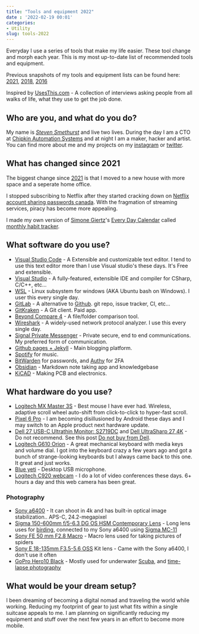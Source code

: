 ```yaml
---
title: "Tools and equipment 2022"
date : '2022-02-19 00:01'
categories:
- Utility
slug: tools-2022
---
```


Everyday I use a series of tools that make my life easier. These tool change and morph each year. This is my most up-to-date list of recommended tools and equipment.

Previous snapshots of my tools and equipment lists can be found here: [2021](/current-tools-and-equipment-2021), [2018](/tools-2018), [2016](/tools-2016)

Inspired by [UsesThis.com](https://usesthis.com/) - A collection of interviews asking people from all walks of life, what they use to get the job done.

## Who are you, and what do you do?

My name is [*Steven Smethurst*](/about) and live two lives. During the day I am a CTO at [Chipkin Automation Systems](http://store.chipkin.com/) and at night I am a maker, hacker and artist. You can find more about me and my projects on my [instagram](https://instagram.com/funvill) or [twitter](https://twitter.com/funvill).

## What has changed since 2021

The biggest change since [2021](/year-in-review-2022) is that I moved to a new house with more space and a seperate home office.

I stopped subscribing to Netflix after they started cracking down on [Netflix account sharing passwords canada](https://globalnews.ca/news/9470991/netflix-account-sharing-passwords-canada/). With the fragmation of streaming services, piracy has become more appealing.

I made my own version of [Simone Giertz](https://www.simonegiertz.com/)'s [Every Day Calendar](https://www.kickstarter.com/projects/simonegiertz/the-every-day-calendar) called [monthly habit tracker](/projects/2022-monthly-habit-tracker/).

## What software do you use?

- [Visual Studio Code](https://code.visualstudio.com/) - A Extensible and customizable text editor. I tend to use this text editor more than I use Visual studio's these days. It's Free and extensible.
- [Visual Studio](https://www.visualstudio.com/vs/community/) - A fully-featured, extensible IDE and compiler for CSharp, C/C++, etc...
- [WSL](https://docs.microsoft.com/en-us/windows/wsl/install-win10) - Linux subsystem for windows (AKA Ubuntu bash on Windows). I user this every single day.
- [GitLab](https://about.gitlab.com/) - A alternative to [Github](https://github.com/). git repo, issue tracker, CI, etc...
- [GitKraken](https://www.gitkraken.com/) - A Git client. Paid app.
- [Beyond Compare 4](http://www.scootersoftware.com/) - A file/folder comparison tool.
- [Wireshark](https://www.wireshark.org/) - A widely-used network protocol analyzer. I use this every single day.
- [Signal Private Messenger](https://play.google.com/store/apps/details?id=org.thoughtcrime.securesms&hl=en) - Private secure, end to end communications. My preferred form of communication.
- [Github pages + Jekyll](https://github.com/funvill/funvill.github.io) - Main blogging platform.
- [Spotify](https://www.spotify.com/ca-en/) for music.
- [BitWarden](https://bitwarden.com/) for passwords, and [Authy](https://authy.com/) for 2FA
- [Obsidian](https://obsidian.md/) - Markdown note taking app and knowledgebase
- [KiCAD](https://kicad.org/) - Making PCB and electronics.

## What hardware do you use?

- [Logitech MX Master 3S](https://www.logitech.com/en-ca/mx/master-series.html) - Best mouse I have ever had. Wireless, adaptive scroll wheel auto-shift from click-to-click to hyper-fast scroll.
- [Pixel 6 Pro](https://en.wikipedia.org/wiki/Pixel_6) - I am becoming disillusioned by Android these days and I may switch to an Apple product next hardware update.
- [Dell 27 USB-C Ultrathin Monitor: S2719DC](https://www.dell.com/en-ca/shop/dell-27-usb-c-ultrathin-monitor-s2719dc/apd/210-aqpv/monitors-monitor-accessories) and [Dell UltraSharp 27 4K](https://www.dell.com/en-ca/shop/ultrasharp-27-4k-usb-c-monitor-u2720q/apd/210-avjv/monitors-monitor-accessories) - Do not recommend. See this post [Do not buy from Dell](/dont-buy-from-dell).
- [Logitech G610 Orion](https://www.tomsguide.com/us/logitech-g610-orion,review-3506.html) - A great mechanical keyboard with media keys and volume dial. I got into the keyboard crazy a few years ago and got a bunch of strange-looking keyboards but I always came back to this one. It great and just works.
- [Blue yeti](https://www.bluemic.com/en-us/products/yeti/) - Desktop USB microphone.
- [Logitech C920 webcam](https://www.logitech.com/en-us/product/hd-pro-webcam-c920) - I do a lot of video conferences these days. 6+ hours a day and this web camera has been great.

### Photography

- [Sony a6400](https://www.sony.ca/en/electronics/interchangeable-lens-cameras/ilce-6400) - It can shoot in 4k and has built-in optical image stabilization.. APS-C, 24.2-megapixel
- [Sigma 150-600mm f/5-6.3 DG OS HSM Contemporary Lens](https://www.sigmacanada.ca/products/150-600mm-f5-6-3-dg-os-hsm-contemporary) - Long lens uses for [birding](/projects/2021-bird-playing-cards/), connected to my Sony a6400 using [Sigma MC-11](https://www.sigma-global.com/en/accessories/mc-11/)
- [Sony FE 50 mm F2.8 Macro](https://www.sony.ca/en/electronics/camera-lenses/sel50m28) - Macro lens used for taking pictures of spiders
- [Sony E 18-135mm F3.5-5.6 OSS](https://www.sony.ca/en/electronics/camera-lenses/sel18135) Kit lens - Came with the Sony a6400, I don't use it often
- [GoPro Hero10 Black](https://gopro.com/en/us/shop/cameras/hero10-black/CHDHX-101-master.html) - Mostly used for underwater [Scuba](https://www.scuba.com/), and [time-lapse photography](https://en.wikipedia.org/wiki/Time-lapse_photography)

## What would be your dream setup?

I been dreaming of becoming a digital nomad and traveling the world while working. Reducing my footprint of gear to just what fits within a single suitcase  appeals to me. I am planning on significantly reducing my equipment and stuff over the next few years in an effort to become more mobile.
